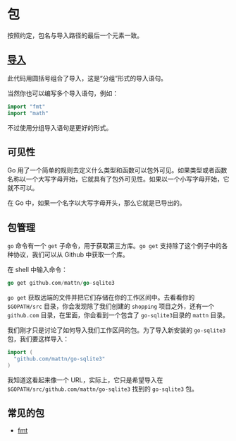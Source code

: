 # 包

按照约定，包名与导入路径的最后一个元素一致。

## [导入](https://tour.go-zh.org/basics/2)

此代码用圆括号组合了导入，这是“分组”形式的导入语句。

当然你也可以编写多个导入语句，例如：

```go
import "fmt"
import "math"
```

不过使用分组导入语句是更好的形式。

## 可见性

Go 用了一个简单的规则去定义什么类型和函数可以包外可见。如果类型或者函数名称以一个大写字母开始，它就具有了包外可见性。如果以一个小写字母开始，它就不可以。

在 Go 中，如果一个名字以大写字母开头，那么它就是已导出的。

## 包管理

`go` 命令有一个 `get` 子命令，用于获取第三方库。`go get` 支持除了这个例子中的各种协议，我们可以从 Github 中获取一个库。

在 shell 中输入命令：

```go
go get github.com/mattn/go-sqlite3
```

`go get` 获取远端的文件并把它们存储在你的工作区间中。去看看你的 `$GOPATH/src` 目录，你会发现除了我们创建的 `shopping` 项目之外，还有一个 `github.com` 目录，在里面，你会看到一个包含了 `go-sqlite3`目录的 `mattn` 目录。

我们刚才只是讨论了如何导入我们工作区间的包。为了导入新安装的 `go-sqlite3` 包，我们要这样导入：

```go
import (
  "github.com/mattn/go-sqlite3"
)
```

我知道这看起来像一个 URL，实际上，它只是希望导入在 `$GOPATH/src/github.com/mattn/go-sqlite3` 找到的 `go-sqlite3` 包。

## 常见的包

- [fmt](fmt.md)